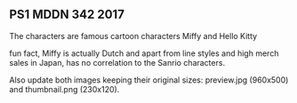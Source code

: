 ## PS1 MDDN 342 2017

The characters are famous cartoon characters Miffy and Hello Kitty

fun fact, Miffy is actually Dutch and apart from line styles and high merch sales in Japan, has no correlation to the Sanrio characters.


Also update both images keeping their original sizes:
preview.jpg (960x500) and thumbnail.png (230x120).

